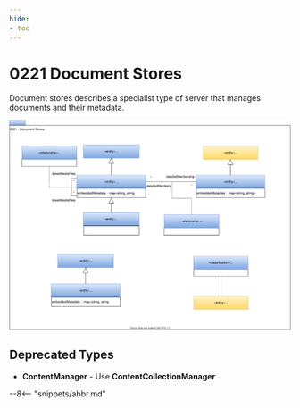 ```yaml
---
hide:
- toc
---
```


<!-- SPDX-License-Identifier: CC-BY-4.0 -->
<!-- Copyright Contributors to the ODPi Egeria project. -->

# 0221 Document Stores

Document stores describes a specialist type of server that manages documents and their metadata.

![UML](0221-Document-Stores.svg)


## Deprecated Types

* **ContentManager** - Use **ContentCollectionManager**


--8<-- "snippets/abbr.md"